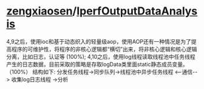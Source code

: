 # [zengxiaosen](https://github.com/zengxiaosen)/**[IperfOutputDataAnalysis](https://github.com/zengxiaosen/IperfOutputDataAnalysis)**

4,9之后，使用ioc和基于动态织入的轻量级aop，使用AOP还有一种情况是为了提高程序的可维护性，将程序的非核心逻辑都“横切”出来，将非核心逻辑和核心逻辑分离，比如日志，认证等 (100%); 4,10之后，使用log线程读取线程池中任务线程产生的日志数据，目前采取的策略是存取logData类里面static静态成员变量。（100%） 结构如下: 分发任务线程->同步队列->线程池中异步任务线程 <--通信--> 收集log日志线程 ->分析